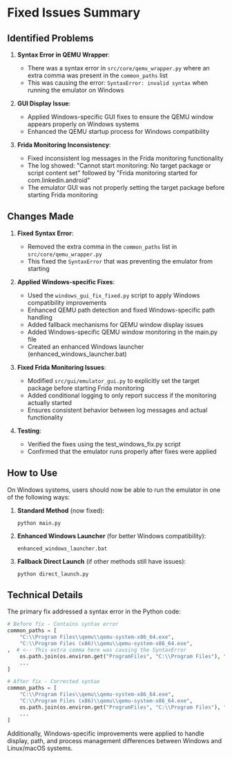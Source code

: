 # Fixed Issues Summary

## Identified Problems

1. **Syntax Error in QEMU Wrapper**:
   - There was a syntax error in `src/core/qemu_wrapper.py` where an extra comma was present in the `common_paths` list
   - This was causing the error: `SyntaxError: invalid syntax` when running the emulator on Windows

2. **GUI Display Issue**:
   - Applied Windows-specific GUI fixes to ensure the QEMU window appears properly on Windows systems
   - Enhanced the QEMU startup process for Windows compatibility

3. **Frida Monitoring Inconsistency**:
   - Fixed inconsistent log messages in the Frida monitoring functionality
   - The log showed: "Cannot start monitoring: No target package or script content set" followed by "Frida monitoring started for com.linkedin.android"
   - The emulator GUI was not properly setting the target package before starting Frida monitoring

## Changes Made

1. **Fixed Syntax Error**:
   - Removed the extra comma in the `common_paths` list in `src/core/qemu_wrapper.py`
   - This fixed the `SyntaxError` that was preventing the emulator from starting

2. **Applied Windows-specific Fixes**:
   - Used the `windows_gui_fix_fixed.py` script to apply Windows compatibility improvements
   - Enhanced QEMU path detection and fixed Windows-specific path handling
   - Added fallback mechanisms for QEMU window display issues
   - Added Windows-specific QEMU window monitoring in the main.py file
   - Created an enhanced Windows launcher (enhanced_windows_launcher.bat)

3. **Fixed Frida Monitoring Issues**:
   - Modified `src/gui/emulator_gui.py` to explicitly set the target package before starting Frida monitoring
   - Added conditional logging to only report success if the monitoring actually started
   - Ensures consistent behavior between log messages and actual functionality

4. **Testing**:
   - Verified the fixes using the test_windows_fix.py script
   - Confirmed that the emulator runs properly after fixes were applied

## How to Use

On Windows systems, users should now be able to run the emulator in one of the following ways:

1. **Standard Method** (now fixed):
   ```
   python main.py
   ```

2. **Enhanced Windows Launcher** (for better Windows compatibility):
   ```
   enhanced_windows_launcher.bat
   ```

3. **Fallback Direct Launch** (if other methods still have issues):
   ```
   python direct_launch.py
   ```

## Technical Details

The primary fix addressed a syntax error in the Python code:

```python
# Before fix - Contains syntax error
common_paths = [
    "C:\\Program Files\\qemu\\qemu-system-x86_64.exe",
    "C:\\Program Files (x86)\\qemu\\qemu-system-x86_64.exe",
,  # <-- This extra comma here was causing the SyntaxError
    os.path.join(os.environ.get("ProgramFiles", "C:\\Program Files"), "qemu", "qemu-system-x86_64.exe"),
    ...
]

# After fix - Corrected syntax
common_paths = [
    "C:\\Program Files\\qemu\\qemu-system-x86_64.exe",
    "C:\\Program Files (x86)\\qemu\\qemu-system-x86_64.exe",
    os.path.join(os.environ.get("ProgramFiles", "C:\\Program Files"), "qemu", "qemu-system-x86_64.exe"),
    ...
]
```

Additionally, Windows-specific improvements were applied to handle display, path, and process management differences between Windows and Linux/macOS systems.